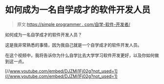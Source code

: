 # 如何成为一名自学成才的软件开发人员

> 原文:[https://simple programmer . com/自学-软件-开发者/](https://simpleprogrammer.com/self-taught-software-developer/)

如何成为一名自学成才的软件开发人员？

这是我非常熟悉的事情，因为我自己就是一个自学成才的软件开发人员。

在这个视频中，我将告诉你为什么自学比去大学学习软件开发更好，以及你如何做到这一点。

[//www.youtube.com/embed/DJZMi1Fj02g?not_used=1](//www.youtube.com/embed/DJZMi1Fj02g?not_used=1)